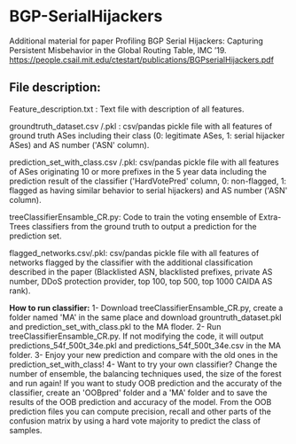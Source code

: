 # BGP-SerialHijackers
Additional material for paper Profiling BGP Serial Hijackers: Capturing Persistent Misbehavior in the Global Routing Table, IMC ’19.
https://people.csail.mit.edu/ctestart/publications/BGPserialHijackers.pdf

File description:
---------
Feature_description.txt : Text file with description of all features.

groundtruth_dataset.csv /.pkl : csv/pandas pickle file with all features of ground truth ASes including their class (0: legitimate ASes, 1: serial hijacker ASes) and AS number ('ASN' column).

prediction_set_with_class.csv /.pkl: csv/pandas pickle file with all features of ASes originating 10 or more prefixes in the 5 year data including the prediction result of the classifier ('HardVotePred' column, 0: non-flagged, 1: flagged as having similar behavior to serial hijackers)  and AS number ('ASN' column).

treeClassifierEnsamble_CR.py: Code to train the voting ensemble of Extra-Trees classifiers from the ground truth to output a prediction for the prediction set.

flagged_networks.csv/.pkl: csv/pandas pickle file with all features of networks flagged by the classifier with the additional classification described in the paper (Blacklisted ASN, blacklisted prefixes, private AS number, DDoS protection provider, top 100, top 500, top 1000 CAIDA AS rank).

**How to run classifier:**
1- Download treeClassifierEnsamble_CR.py, create a folder named 'MA' in the same place and download grountruth_dataset.pkl and prediction_set_with_class.pkl to the MA floder.
2- Run treeClassifierEnsamble_CR.py. If not modifying the code, it will output predictions_54f_500t_34e.pkl and predictions_54f_500t_34e.csv in the MA folder.
3- Enjoy your new prediction and compare with the old ones in the prediction_set_with_class!
4- Want to try your own classifier? Change the number of ensemble, the balancing techniques used, the size of the forest and run again! If you want to study OOB prediction and the accuraty of the classifier, create an 'OOBpred' folder and a 'MA' folder and to save the results of the OOB prediction and accuracy of the model. From the OOB prediction files you can compute precision, recall and other parts of the confusion matrix by using a hard vote majority to predict the class of samples.
